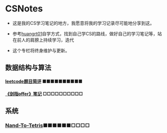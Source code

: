 # CSNotes

- 这是我的CS学习笔记的地方，我愿意将我的学习记录尽可能地分享到这。

- 参考[huangrt01](https://github.com/huangrt01)自学方式，找到自己学CS的路线，做好自己的学习笔记等，站在前人的肩膀上持续学习，迭代

- 这个专栏将终身维护与更新。

## 数据结构与算法

#### [leetcode题目简评](https://github.com/RshStone/CS-Notes/blob/master/Notes/Output/leetcode.md) ■■■■■■■■■■

#### [《剑指offer》笔记](https://github.com/RshStone/CS-Notes/blob/master/Notes/Output/%E3%80%8A%E5%89%91%E6%8C%87offer%E3%80%8B%E7%AC%94%E8%AE%B0.md) □□□□□□□□□□

## 系统

### [Nand-To-Tetris](https://github.com/RshStone/CS-Notes/blob/master/Notes/Output/Nand-to-Tetris.md)■■■■■■□□□□

